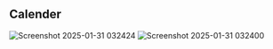## Calender
![Screenshot 2025-01-31 032424](https://github.com/user-attachments/assets/1ad047b4-436a-4d57-82b6-9f941bcb4c53)
![Screenshot 2025-01-31 032400](https://github.com/user-attachments/assets/1d666692-0782-4cff-a8dd-46862568dd3c)
